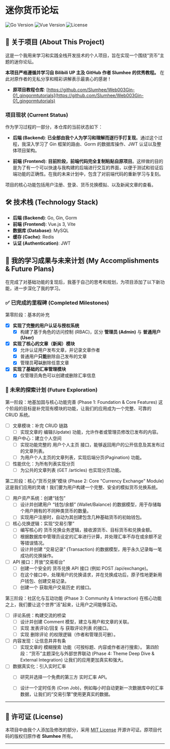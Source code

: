 # 迷你货币论坛

![Go Version](https://img.shields.io/badge/Go-1.22+-blue.svg)
![Vue Version](https://img.shields.io/badge/Vue-3.x-brightgreen.svg)
![License](https://img.shields.io/badge/License-MIT-green.svg)

## 📖 关于项目 (About This Project)

这是一个我用来学习和实践全栈开发技术的个人项目，旨在实现一个围绕“货币”主题的迷你论坛。

**本项目严格遵循并学习自 Bilibili UP 主及 GitHub 作者 Slumhee 的优秀教程。** 在此对原作者的无私分享和精彩讲解表示最衷心的感谢！

* **原项目教程仓库**: [https://github.com/Slumhee/Web003Gin-01_gingormtutorials](https://github.com/Slumhee/Web003Gin-01_gingormtutorials)

### 项目现状 (Current Status)

作为学习过程的一部分，本仓库的当前状态如下：

* **后端 (Backend)**: **已全部由我个人为学习和理解而逐行手打复现**。通过这个过程，我深入学习了 Gin 框架的路由、Gorm 的数据库操作、JWT 认证以及整体项目架构。

* **前端 (Frontend)**: **目前阶段，前端代码完全复制粘贴自原项目**。这样做的目的是为了有一个可以快速与我构建的后端进行交互的界面，以便于测试和验证后端功能的正确性。在我的未来计划中，包含了对前端代码的重新学习与复刻。

项目的核心功能包括用户注册、登录、货币兑换模拟、以及新闻文章的查看。

## 🛠️ 技术栈 (Technology Stack)

* **后端 (Backend)**: Go, Gin, Gorm
* **前端 (Frontend)**: Vue.js 3, Vite
* **数据库 (Database)**: MySQL
* **缓存 (Cache)**: Redis
* **认证 (Authentication)**: JWT

## 🚀 我的学习成果与未来计划 (My Accomplishments & Future Plans)

在完成了对基础功能的复现后，我基于自己的思考和规划，为项目添加了以下新功能，进一步深化了我的学习。

### ✅ 已完成的里程碑 (Completed Milestones)

第零阶段：基本的补充
-   [x] **实现了完整的用户认证与授权系统**
    -   [x] 构建了基于角色的访问控制 (RBAC)，区分 **管理员 (Admin)** 与 **普通用户 (User)**
-   [x] **实现了核心的文章（新闻）模块**
    -   [x] 允许认证用户发布文章，并记录文章作者
    -   [x] 普通用户**只能**删除自己发布的文章
    -   [x] 管理员**可以**删除任意文章
-   [x] **实现了基础的汇率管理模块**
    -   [x] 仅管理员角色可以创建或删除汇率信息

### 📝 未来的探索计划 (Future Exploration)

第一阶段：地基加固与核心功能完善 (Phase 1: Foundation & Core Features)
这个阶段的目标是补完现有模块的功能，让我们的应用成为一个完整、可靠的 CRUD 系统。
 * [ ] 文章模块：补完 CRUD 链路
   * [ ] 实现文章的 编辑(Update) 功能，允许作者或管理员修改已发布的内容。
 * [ ] 用户中心：建立个人空间
   * [ ] 实现功能完整的 用户个人主页 接口，能够返回用户的公开信息及其发布过的文章列表。
   * [ ] 为用户个人主页的文章列表，实现后端分页(Pagination) 功能。
 * [ ] 性能优化：为所有列表实现分页
   * [ ] 为公共的文章列表 (GET /articles) 也实现分页功能。

第二阶段：核心“货币兑换”模块 (Phase 2: Core "Currency Exchange" Module)
这是我们应用的灵魂！我们要为用户构建一个完整、安全的模拟货币兑换系统。
 * [ ] 用户资产系统：创建“钱包”
   * [ ] 设计并创建用户 “钱包/余额” (Wallet/Balance) 的数据模型，用于存储每个用户拥有的不同种类货币的数量。
   * [ ] 实现用户注册时，自动为其创建包含几种基础货币的初始钱包。
 * [ ] 核心兑换逻辑：实现“交易引擎”
   * [ ] 编写核心的 货币兑换业务逻辑，接收源货币、目标货币和兑换金额。
   * [ ] 根据数据库中管理员设定的汇率进行计算，并处理汇率不存在或余额不足等错误情况。
   * [ ] 设计并创建 “交易记录” (Transaction) 的数据模型，用于永久记录每一笔成功的兑换操作。
 * [ ] API 接口：开放“交易柜台”
   * [ ] 创建一个安全的 货币兑换 API 接口 (例如 POST /api/exchange)。
   * [ ] 在这个接口中，处理用户的兑换请求，并在兑换成功后，原子性地更新用户钱包、创建交易记录。
   * [ ] 创建一个 获取用户交易历史 的接口。

第三阶段：社区化与互动功能 (Phase 3: Community & Interaction)
在核心功能之上，我们要让这个世界“活”起来，让用户之间能够互动。
 * [ ] 评论系统：构建交流的桥梁
   * [ ] 设计并创建 Comment 模型，建立与用户和文章的关联。
   * [ ] 实现 发表评论/回复 与 获取评论列表 的接口。
   * [ ] 实现 删除评论 的权限逻辑（作者和管理员可删）。
 * [ ] 内容发现：让信息井井有条
   * [ ] 实现文章的 模糊搜索 功能（可按标题、内容或作者进行搜索）。
第四阶段：“货币”主题深化与外部世界联动 (Phase 4: Theme Deep Dive & External Integration)
让我们的应用更加真实和强大。
 * [ ] 数据真实化：引入实时汇率
   * [ ] 研究并选择一个免费的第三方 实时汇率 API。
   * [ ] 设计一个定时任务 (Cron Job)，例如每小时自动更新一次数据库中的汇率数据，让我们的“交易引擎”使用更真实的数据。


---

## 📄 许可证 (License)

本项目中由我个人添加及修改的部分，采用 [MIT License](LICENSE) 开源许可证。原项目代码的版权归原作者 **Slumhee** 所有。

---